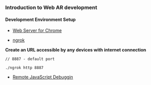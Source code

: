 ### Introduction to Web AR development

#### Development Environment Setup

* [Web Server for Chrome](https://chromewebstore.google.com/detail/web-server-for-chrome/ofhbbkphhbklhfoeikjpcbhemlocgigb)

* [ngrok](https://ngrok.com/)

**Create an URL accessible by any devices with internet connection**
```
// 8887 - default port

./ngrok http 8887
```

* [Remote JavaScript Debuggin](https://remotejs.com/)